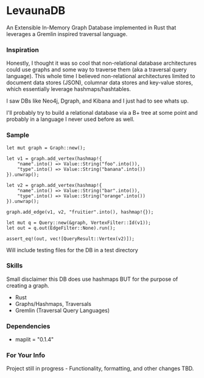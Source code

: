 # LevaunaDB

An Extensible In-Memory Graph Database implemented in Rust that leverages a Gremlin inspired traversal language.

### Inspiration

Honestly, I thought it was so cool that non-relational database architectures could use graphs and some way to traverse them (aka a traversal query language). This whole time I believed non-relational architectures limited to document data stores (JSON), columnar data stores and key-value stores, which essentially leverage hashmaps/hashtables.

I saw DBs like Neo4j, Dgraph, and Kibana and I just had to see whats up.

I'll probably try to build a relational database via a B+ tree at some point and probably in a language I never used before as well.

### Sample

```
let mut graph = Graph::new();

let v1 = graph.add_vertex(hashmap!{
    "name".into() => Value::String("foo".into()),
    "type".into() => Value::String("banana".into())
}).unwrap();

let v2 = graph.add_vertex(hashmap!{
    "name".into() => Value::String("bar".into()),
    "type".into() => Value::String("orange".into())
}).unwrap();

graph.add_edge(v1, v2, "fruitier".into(), hashmap!{});

let mut q = Query::new(&graph, VertexFilter::Id(v1));
let out = q.out(EdgeFilter::None).run();

assert_eq!(out, vec![QueryResult::Vertex(v2)]);
```

Will include testing files for the DB in a test directory

### Skills

Small disclaimer this DB does use hashmaps BUT for the purpose of creating a graph.

- Rust
- Graphs/Hashmaps, Traversals
- Gremlin (Traversal Query Languages)

### Dependencies

- maplit = "0.1.4"

### For Your Info

Project still in progress - Functionality, formatting, and other changes TBD.
